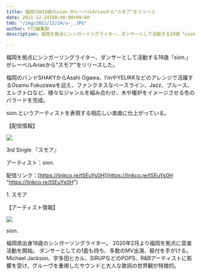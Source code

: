 ```yaml
---
title: 福岡SSW18歳のsion.がレーベルAriasから"スモア"をリリース
date: 2021-12-24T00:00:00+09:00
tmb: "/img/2021/12/24/a-_.JPG"
author: FTZ編集部
description: 福岡を拠点にシンガーソングライター、ダンサーとして活動する19歳「sion.」

---
```

福岡を拠点にシンガーソングライター、ダンサーとして活動する19歳「sion.」がレーベルAriasから"スモア"をリリースした。

福岡のバンドSHAKYからAsahi Ogawa、I'mやYELIKKなどのアレンジで活躍するOsamu Fukuzawaを迎え、ファンクネスなベースライン、Jazz、ブルース、エレクトロなど、様々なジャンルを組み合わせ、木や暖炉をイメージさせる冬のバラードを完成。

sion.というアーティストを表現する相応しい楽曲に仕上がっている。

【配信情報】

![](/img/2021/12/24/_.jpg)

3rd Single 『スモア』

アーティスト：sion.

配信リンク：[https://linkco.re/t5EuYs0H](https://linkco.re/t5EuYs0H "https://linkco.re/t5EuYs0H")

1\. スモア

【アーティスト情報】

![](/img/2021/12/24/a-_.JPG)

sion.

福岡県出身18歳のシンガーソングライター。 2020年2月より福岡を拠点に音楽活動を開始。 ダンサーとしての1面も持ち、多数のMV出演、振付を手がける。 Michael Jackson、宇多田ヒカル、SIRUPなどのPOPS、R&Bアーティストに影響を受け、グルーヴを重視したサウンドと大人な歌詞の世界観が特徴的。